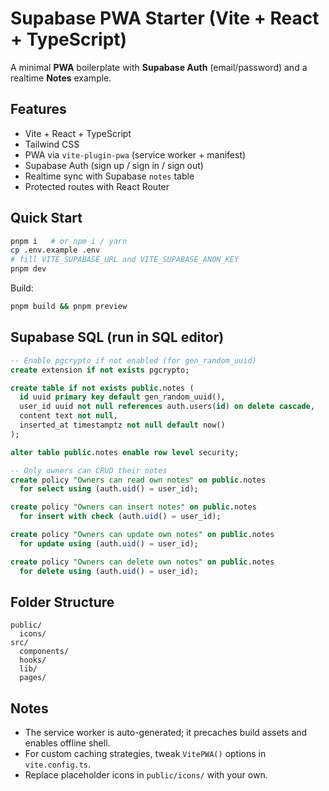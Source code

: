 # Supabase PWA Starter (Vite + React + TypeScript)

A minimal **PWA** boilerplate with **Supabase Auth** (email/password) and a realtime **Notes** example.

## Features

- Vite + React + TypeScript
- Tailwind CSS
- PWA via `vite-plugin-pwa` (service worker + manifest)
- Supabase Auth (sign up / sign in / sign out)
- Realtime sync with Supabase `notes` table
- Protected routes with React Router

## Quick Start

```bash
pnpm i   # or npm i / yarn
cp .env.example .env
# fill VITE_SUPABASE_URL and VITE_SUPABASE_ANON_KEY
pnpm dev
```

Build:

```bash
pnpm build && pnpm preview
```

## Supabase SQL (run in SQL editor)

```sql
-- Enable pgcrypto if not enabled (for gen_random_uuid)
create extension if not exists pgcrypto;

create table if not exists public.notes (
  id uuid primary key default gen_random_uuid(),
  user_id uuid not null references auth.users(id) on delete cascade,
  content text not null,
  inserted_at timestamptz not null default now()
);

alter table public.notes enable row level security;

-- Only owners can CRUD their notes
create policy "Owners can read own notes" on public.notes
  for select using (auth.uid() = user_id);

create policy "Owners can insert notes" on public.notes
  for insert with check (auth.uid() = user_id);

create policy "Owners can update own notes" on public.notes
  for update using (auth.uid() = user_id);

create policy "Owners can delete own notes" on public.notes
  for delete using (auth.uid() = user_id);
```

## Folder Structure

```
public/
  icons/
src/
  components/
  hooks/
  lib/
  pages/
```

## Notes

- The service worker is auto-generated; it precaches build assets and enables offline shell.
- For custom caching strategies, tweak `VitePWA()` options in `vite.config.ts`.
- Replace placeholder icons in `public/icons/` with your own.
